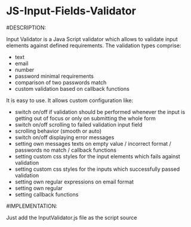 # JS-Input-Fields-Validator
#DESCRIPTION:

Input Validator is a Java Script validator which allows to validate input elements against defined requirements. The validation types comprise:
- text
- email 
- number
- password minimal requirements
- comparison of two passwords match
- custom validation based on callback functions


It is easy to use. It allows custom configuration like:
- switch on/off if validation should be performed whenever the input is getting out of focus or only on submitting the whole form
- switch on/off scrolling to failed validation input field
- scrolling behavior (smooth or auto)
- switch on/off displaying error messages 
- setting own messages texts on empty value / incorrect format / passwords no match / callback functions
- setting custom css styles for the input elements which fails against validation
- setting custom css styles for the inputs which successfully passed validation
- setting own regular expressions on email format
- setting own regular 
- setting callback functions 

#IMPLEMENTATION:

Just add the InputValidator.js file as the script source <script src='InputValidator.js'> and initialize the Validator class.
When initializing the class, you pass all the configurations which you require as an object parameter. All the input elements to be validated must have data-inputvalidator attribute with specific options as the attribute value. You can user whatever number of your message or callback variable. Just NOTE that message0 is reserved for the message displaying on empty (not filled out) input, so start numbering your messages with message1, message2 or whatever number except for 0.
Each parameter is separated by '&' sign and must be set in one of the following ways:

#FORMAT OF data-inputvalidator:

data-inputvalidator="type&messageID&callbackID&messageID" 
or 
in case of passwords validation (comparison of two passwords match) you add one more message like data-inputvalidator="password&messageID&messageID&callbackID&messageID"

- data-inputvalidator="text" -> validates only if the value is empty

- data-inputvalidator="text&&callback1&message5" -> will call the callback function (callback function assigned to callback1 variable in the your configuration) which displays message5, NOTICE that there are two '&&' after the type, it is because the second parameter should be message, so if there is no message, you just omit it and put next '&' separator sign
   
- data-inputvalidator="email&message1&callback2&message8" -> validates email, if in incorrect format, message1 will be displayed, if not empty, callback2 is called and if false returned, it will display meesage8

- data-inputvalidator="digit@message2" -> if not a number, display message 2

- data-inputvalidator="digit@message2&callback2&message3" -> if not a number, display message 2, if number is valid, call the callback2 function which will display message3 on false return

- data-inputvalidator="password1&message4&message5" -> if not correct format of password, display message4, if there exists second input field for re-entering password and it does not match this one, display message5; NOTE that password type MUST ALWAYS by as password1 variable and the second password as password2 (even if there is only one password field, you must name the variable password1 !!!)

- data-inputvalidator="password2&message4&message5" -> the same settings as password1


#CALLBACK FUNCTIONS:

Callback functions can be called on whatever input except for passwords (minimal requirements for password format is passed as a regex in your custom options, as a default it is set 6 up to 20 characters and at least one uppercase letter and one digit.

Due to callback functions you can make whatever additional check which you want, for instance check if the text field is of at least x length, or make the callback function which checks if the entered email already exists in your database etc. 

For instance, you can validate if any option from <select> element was selected, see the example code below. BUT KEEP IN MIND, if there is no message after the 'text' type and you want to set callback on that element, DON'T FORGET TO SEPARATE WITH TWO '&&' (data-inputvalidator['text&&callbackID&messageID']) !!!!!!


#SUBMITTING THE FORM:

When submitting the form (doesn't have to be form, it could be e.g. a div wrapper of the input elements) you call a class method validateForm(parent element) with a parent element (form / div / section or whatever) as a parameter of the method. Assign a variable to this calling method, the method returns true or false based on if all the input fields were validated successfully or failed. If true is returned, make you action (submit the form etc.).


#EXAMPLES:

```
// EXAMPLE of html input fields wrapped in the form parent element:

 <form id='testForm'>
    <input type='text' data-inputvalidator='text&&callback1&message1' placeholder="Enter text"><br><br>
    <input type='text' data-inputvalidator='email&message2&callback2&message3' placeholder="Enter email"><br><br>
    <input type='text' data-inputvalidator='digit&message4' placeholder="Enter number"><br><br>
    <input type='text' data-inputvalidator='password1&message5&message6' placeholder="Enter password"><br><br>
    <input type='text' data-inputvalidator='password2&message5&message6' placeholder="Enter password"><br><br><br>
    <select data-inputvalidator='text&&callback3&message7'>
      <option value='default_value'>How old are you?</option>
      <option value='between0_30'>0 - 30 years</option>
      <option value='between30-60'>30 - 60 years</option>
      <option value='between60_more'>60 and more</option>
    </select>
    <input type='submit' value='Submit'>
 </form>
 
```

EXAMPLE of initialization of the class with custom configuration, two callback functions and calling the final check on submitting the form:

```
<script>

// callback1 function - for instance, allow only text of at least 3 chars
const testText = (text_value)=> {
    return text_value.length >= 3 ? true : false;
}

// callback2 function - for instance, the domain must be gmail.com
const testEmail = (email)=> { 
  const [first_part, domain_name] = email.split('@');
  return (domain_name === 'gmail.com') ? true : false;
}

// callback3 function - check if any option was selected
const testSelect = (selected_value)=> {
  if(selected_value === 'default_value') {
    return false;
  }
  else {
    return true;
  }
}

// instantiate Validator 
const inst = new Validator({
            validate_only_on_submit: false,
            scroll_to_input: true,
            scroll_behavior: 'smooth',
            error_message_display: true,
            custom_styles_change: {
                borderColor: 'red',
                borderRadius: '5px'
            },
            custom_styles_initial: {
                borderColor: 'grey'
            },
            error_messages: {
              // message0 is always intended for not filled input 
              message0: 'The field cannot be empty', 
              message1: 'Text field must be at least 3 characters long',
              message2: 'Not valid email format',
              message3: 'Email must be at gmail.com domain',
              message4: 'Not a number',
              message5: 'Password must be at least 6 chars long and must contain an uppercase letter and a number',
              message6: 'Passwords DO NOT match',
              message7: 'You must select some option'
            },
            error_message_styles: {
              marginBottom: '5px',
              color: 'red'
            },
            callbacks: {
              callback1: testText,
              callback2: testEmail,
              callback3: testSelect
            }
    });
// add event listener on submitting the form
document.getElementById('testForm').addEventListener('submit', (e)=>{
  e.preventDefault();
  // launch validation of all fields within the parent element (testForm) = return true if all field are ok, else return false
  const result = inst.validateForm(document.getElementById('testForm'));  
  if(result) {
    alert('Validation of all fields succeeded!!!');
  }
  else {
    alert('Validation of all fields failed!!!');
  }

});
  
</script>

```







